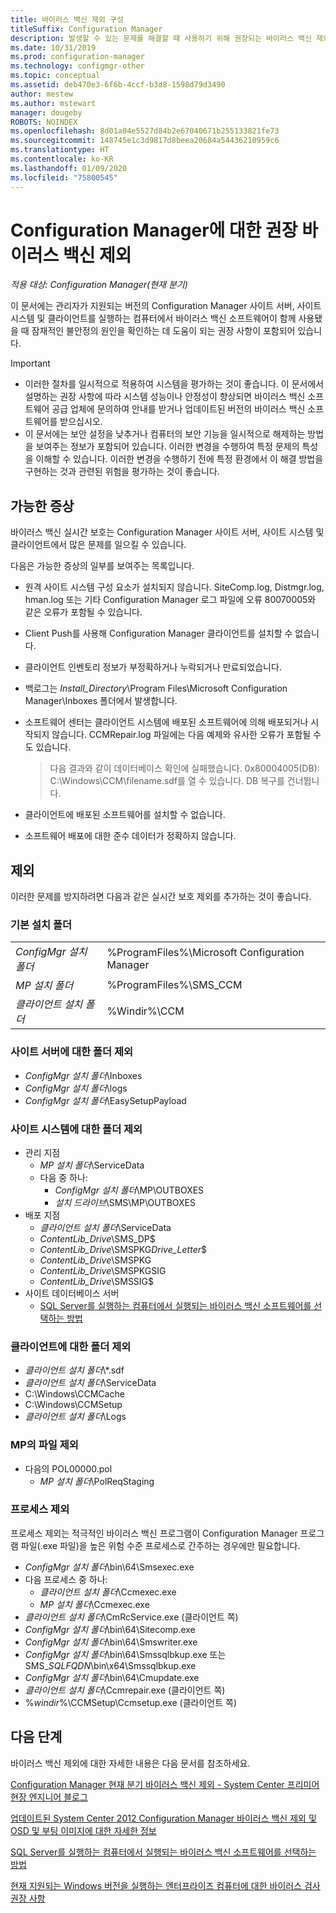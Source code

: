 ```yaml
---
title: 바이러스 백신 제외 구성
titleSuffix: Configuration Manager
description: 발생할 수 있는 문제를 해결할 때 사용하기 위해 권장되는 바이러스 백신 제외에 대해 알아봅니다.
ms.date: 10/31/2019
ms.prod: configuration-manager
ms.technology: configmgr-other
ms.topic: conceptual
ms.assetid: deb470e3-6f6b-4ccf-b3d8-1598d79d3490
author: mestew
ms.author: mstewart
manager: dougeby
ROBOTS: NOINDEX
ms.openlocfilehash: 8d01a04e5527d84b2e67040671b255133821fe73
ms.sourcegitcommit: 148745e1c3d9817d8beea20684a54436210959c6
ms.translationtype: HT
ms.contentlocale: ko-KR
ms.lasthandoff: 01/09/2020
ms.locfileid: "75800545"
---
```

# <a name="recommended-antivirus-exclusions-for-configuration-manager"></a>Configuration Manager에 대한 권장 바이러스 백신 제외

*적용 대상: Configuration Manager(현재 분기)*

이 문서에는 관리자가 지원되는 버전의 Configuration Manager 사이트 서버, 사이트 시스템 및 클라이언트를 실행하는 컴퓨터에서 바이러스 백신 소프트웨어이 함께 사용됐을 때 잠재적인 불안정의 원인을 확인하는 데 도움이 되는 권장 사항이 포함되어 있습니다.

> [!IMPORTANT]
>
> - 이러한 절차를 일시적으로 적용하여 시스템을 평가하는 것이 좋습니다. 이 문서에서 설명하는 권장 사항에 따라 시스템 성능이나 안정성이 향상되면 바이러스 백신 소프트웨어 공급 업체에 문의하여 안내를 받거나 업데이트된 버전의 바이러스 백신 소프트웨어를 받으십시오.
> - 이 문서에는 보안 설정을 낮추거나 컴퓨터의 보안 기능을 일시적으로 해제하는 방법을 보여주는 정보가 포함되어 있습니다. 이러한 변경을 수행하여 특정 문제의 특성을 이해할 수 있습니다. 이러한 변경을 수행하기 전에 특정 환경에서 이 해결 방법을 구현하는 것과 관련된 위험을 평가하는 것이 좋습니다.

## <a name="possible-symptoms"></a>가능한 증상 

바이러스 백신 실시간 보호는 Configuration Manager 사이트 서버, 사이트 시스템 및 클라이언트에서 많은 문제를 일으킬 수 있습니다.

다음은 가능한 증상의 일부를 보여주는 목록입니다.

- 원격 사이트 시스템 구성 요소가 설치되지 않습니다. SiteComp.log, Distmgr.log, hman.log 또는 기타 Configuration Manager 로그 파일에 오류 80070005와 같은 오류가 포함될 수 있습니다.
- Client Push를 사용해 Configuration Manager 클라이언트를 설치할 수 없습니다.
- 클라이언트 인벤토리 정보가 부정확하거나 누락되거나 만료되었습니다.
- 백로그는 *Install_Directory*\Program Files\Microsoft Configuration Manager\Inboxes 폴더에서 발생합니다.
- 소프트웨어 센터는 클라이언트 시스템에 배포된 소프트웨어에 의해 배포되거나 시작되지 않습니다. CCMRepair.log 파일에는 다음 예제와 유사한 오류가 포함될 수도 있습니다.

  > 다음 결과와 같이 데이터베이스 확인에 실패했습니다. 0x80004005(DB): C:\Windows\CCM\filename.sdf를 열 수 있습니다. DB 복구를 건너뜁니다.

- 클라이언트에 배포된 소프트웨어를 설치할 수 없습니다.
- 소프트웨어 배포에 대한 준수 데이터가 정확하지 않습니다.

## <a name="exclusions"></a>제외

이러한 문제를 방지하려면 다음과 같은 실시간 보호 제외를 추가하는 것이 좋습니다.

### <a name="default-installation-folders"></a>기본 설치 폴더

|  |  |
| - | - |
|*ConfigMgr 설치 폴더*  |  %ProgramFiles%\Microsoft Configuration Manager  |  
|*MP 설치 폴더*  |%ProgramFiles%\SMS_CCM  |  
|*클라이언트 설치 폴더*  |%Windir%\CCM  |  

### <a name="folder-exclusions-for-site-servers"></a>사이트 서버에 대한 폴더 제외

- *ConfigMgr 설치 폴더*\Inboxes
- *ConfigMgr 설치 폴더*\logs
- *ConfigMgr 설치 폴더*\EasySetupPayload

### <a name="folder-exclusions-for-site-systems"></a>사이트 시스템에 대한 폴더 제외

- 관리 지점
  - *MP 설치 폴더*\ServiceData
  - 다음 중 하나:
    - *ConfigMgr 설치 폴더*\MP\OUTBOXES
    - *설치 드라이브*\SMS\MP\OUTBOXES
- 배포 지점
  - *클라이언트 설치 폴더*\ServiceData
  - *ContentLib_Drive*\SMS_DP$
  - *ContentLib_Drive*\SMSPKG*Drive_Letter*$
  - *ContentLib_Drive*\SMSPKG
  - *ContentLib_Drive*\SMSPKGSIG
  - *ContentLib_Drive*\SMSSIG$
- 사이트 데이터베이스 서버
  - [SQL Server를 실행하는 컴퓨터에서 실행되는 바이러스 백신 소프트웨어를 선택하는 방법](https://support.microsoft.com/en-us/help/309422)

### <a name="folder-exclusions-for-clients"></a>클라이언트에 대한 폴더 제외

- *클라이언트 설치 폴더*\\\*.sdf
- *클라이언트 설치 폴더*\ServiceData
- C:\Windows\CCMCache
- C:\Windows\CCMSetup
- *클라이언트 설치 폴더*\Logs

### <a name="file-exclusions-for-mps"></a>MP의 파일 제외

- 다음의 POL00000.pol
  - *MP 설치 폴더*\PolReqStaging

### <a name="process-exclusions"></a>프로세스 제외

프로세스 제외는 적극적인 바이러스 백신 프로그램이 Configuration Manager 프로그램 파일(.exe 파일)을 높은 위험 수준 프로세스로 간주하는 경우에만 필요합니다.

- *ConfigMgr 설치 폴더*\bin\64\Smsexec.exe
- 다음 프로세스 중 하나:
  - *클라이언트 설치 폴더*\Ccmexec.exe
  - *MP 설치 폴더*\Ccmexec.exe
- *클라이언트 설치 폴더*\CmRcService.exe (클라이언트 쪽)
- *ConfigMgr 설치 폴더*\bin\64\Sitecomp.exe
- *ConfigMgr 설치 폴더*\bin\64\Smswriter.exe
- *ConfigMgr 설치 폴더*\bin\64\Smssqlbkup.exe 또는 SMS_*SQLFQDN*\bin\x64\Smssqlbkup.exe
- *ConfigMgr 설치 폴더*\bin\64\Cmupdate.exe
- *클라이언트 설치 폴더*\Ccmrepair.exe (클라이언트 쪽)
- %*windir*%\CCMSetup\Ccmsetup.exe (클라이언트 쪽)

## <a name="next-steps"></a>다음 단계

바이러스 백신 제외에 대한 자세한 내용은 다음 문서를 참조하세요.

[Configuration Manager 현재 분기 바이러스 백신 제외 - System Center 프리미어 현장 엔지니어 블로그](https://blogs.technet.microsoft.com/systemcenterpfe/2017/05/24/configuration-manager-current-branch-antivirus-update/)

[업데이트된 System Center 2012 Configuration Manager 바이러스 백신 제외 및 OSD 및 부팅 이미지에 대한 자세한 정보](https://blogs.technet.microsoft.com/systemcenterpfe/2013/01/11/updated-system-center-2012-configuration-manager-antivirus-exclusions-with-more-details-on-osd-and-boot-images-etc/)

[SQL Server를 실행하는 컴퓨터에서 실행되는 바이러스 백신 소프트웨어를 선택하는 방법](https://support.microsoft.com/en-us/help/309422/how-to-choose-antivirus-software-to-run-on-computers-that-are-running-sql-server)

[현재 지원되는 Windows 버전을 실행하는 엔터프라이즈 컴퓨터에 대한 바이러스 검사 권장 사항](https://support.microsoft.com/en-us/help/822158/virus-scanning-recommendations-for-enterprise-computers-that-are-running-currently-supported-versions-of-windows)
